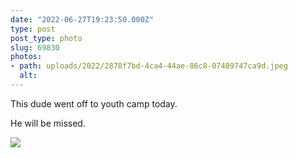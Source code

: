 ```yaml
---
date: "2022-06-27T19:23:50.000Z"
type: post 
post_type: photo
slug: 69830
photos: 
- path: uploads/2022/2878f7bd-4ca4-44ae-86c8-07489747ca9d.jpeg
  alt: 
---
```

This dude went off to youth camp today. 

He will be missed. 


![](/uploads/2022/2878f7bd-4ca4-44ae-86c8-07489747ca9d.jpeg)
